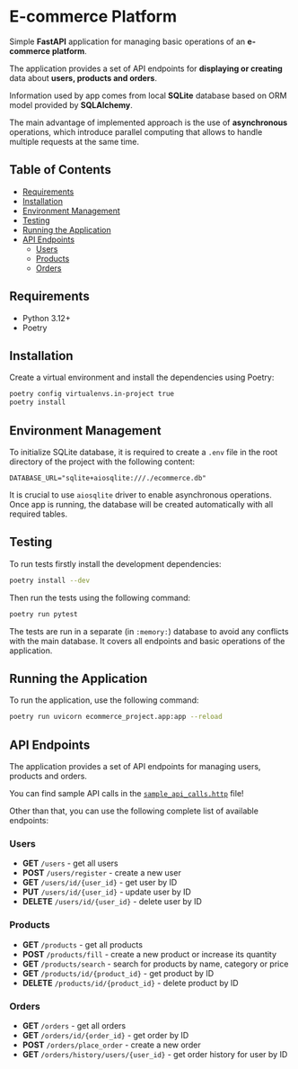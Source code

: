 # E-commerce Platform
Simple **FastAPI** application for managing basic operations of an **e-commerce platform**.

The application provides a set of API endpoints for **displaying or creating** data about **users, products and orders**.

Information used by app comes from local **SQLite** database based on ORM model provided by **SQLAlchemy**.

The main advantage of implemented approach is the use of **asynchronous** operations, 
which introduce parallel computing that allows to handle multiple requests at the same time.

## Table of Contents
- [Requirements](#requirements)
- [Installation](#installation)
- [Environment Management](#environment-management)
- [Testing](#testing)
- [Running the Application](#running-the-application)
- [API Endpoints](#api-endpoints)
  - [Users](#users)
  - [Products](#products)
  - [Orders](#orders)

## Requirements
- Python 3.12+
- Poetry

## Installation
Create a virtual environment and install the dependencies using Poetry:
```bash
poetry config virtualenvs.in-project true
poetry install
```

## Environment Management
To initialize SQLite database, it is required to create a `.env` file in the root directory of the project with the following content:
```
DATABASE_URL="sqlite+aiosqlite:///./ecommerce.db"
```
It is crucial to use `aiosqlite` driver to enable asynchronous operations.
Once app is running, the database will be created automatically with all required tables.

## Testing
To run tests firstly install the development dependencies:
```bash
poetry install --dev
```
Then run the tests using the following command:
```bash
poetry run pytest
```
The tests are run in a separate (in `:memory:`) database to avoid any conflicts with the main database.
It covers all endpoints and basic operations of the application.


## Running the Application
To run the application, use the following command:
```bash
poetry run uvicorn ecommerce_project.app:app --reload
```

## API Endpoints
The application provides a set of API endpoints for managing users, products and orders.

You can find sample API calls in the [`sample_api_calls.http`](scripts/sample_api_calls.http) file!

Other than that, you can use the following complete list of available endpoints:
### Users
- **GET** `/users` - get all users
- **POST** `/users/register` - create a new user
- **GET** `/users/id/{user_id}` - get user by ID
- **PUT** `/users/id/{user_id}` - update user by ID
- **DELETE** `/users/id/{user_id}` - delete user by ID

### Products
- **GET** `/products` - get all products
- **POST** `/products/fill` - create a new product or increase its quantity
- **GET** `/products/search` - search for products by name, category or price
- **GET** `/products/id/{product_id}` - get product by ID
- **DELETE** `/products/id/{product_id}` - delete product by ID

### Orders
- **GET** `/orders` - get all orders
- **GET** `/orders/id/{order_id}` - get order by ID
- **POST** `/orders/place_order` - create a new order
- **GET** `/orders/history/users/{user_id}` - get order history for user by ID

